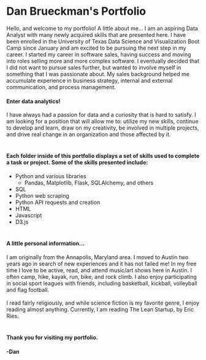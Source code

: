 # Dan Brueckman's Portfolio
Hello, and welcome to my portfolio! A little about me... I am an aspiring Data Analyst with many newly acquired skills that are presented here. I have been enrolled in the University of Texas Data Science and Visualization Boot Camp since January and am excited to be pursuing the next step in my career. I started my career in software sales, having success and moving into roles selling more and more complex software. I eventually decided that I did not want to pursue sales further, but wanted to involve myself in something that I was passionate about. My sales background helped me accumulate experience in business strategy, internal and external communication, and process management.
#### Enter data analytics! 
I have always had a passion for data and a curiosity that is hard to satisfy. I am looking for a position that will allow me to: utilize my new skills, continue to develop and learn, draw on my creativity, be involved in multiple projects, and drive real change in an organization and those affected by it.   
#
#### Each folder inside of this portfolio displays a set of skills used to complete a task or project. Some of the skills presented include:
  * Python and various libraries
    * Pandas, Matplotlib, Flask, SQLAlchemy, and others
  * SQL
  * Python web scraping
  * Python API requests and creation
  * HTML
  * Javascript
  * D3.js
#
#### A little personal information... <br>
I am originally from the Annapolis, Maryland area. I moved to Austin two years ago in search of new experiences and it has not failed me! In my free time I love to be active, read, and attend music/art shows here in Austin. I often camp, hike, kayak, run, bike, and rock climb. I also enjoy participating in social sport leagues with friends, including basketball, kickball, volleyball and flag football. <br>
 <br>
I read fairly religiously, and while science fiction is my favorite genre, I enjoy reading almost anything. Currently, I am reading The Lean Startup, by Eric Ries. 
#
#### Thank you for visiting my portfolio.
####            -Dan
